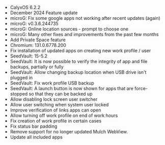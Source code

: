 * CalyxOS 6.2.2
* December 2024 Feature update
* microG: Fix some google apps not working after recent updates (again)
* microG: v0.3.6.244735
* microG: Online location sources - prompt to choose one
* microG: Many other fixes and improvements from the past few months
* Add Private Space feature
* Chromium: 131.0.6778.200
* Fix installation of updated apps on creating new work profile / user
* SeedVault: 15-5.2
* SeedVault: It is now possible to verify the integrity of app and file backups, partially or fully
* SeedVault: Allow changing backup location when USB drive isn't plugged in
* SeedVault: Fix work profile USB backup
* SeedVault: A launch button is now shown for apps that are force-stopped so that they can be backed up
* Allow disabling lock screen user switcher
* Allow user switching when system user locked
* Improve verification of links apps can open
* Allow turning off work profile on end of work hours
* Fix creation of work profile in certain cases
* Fix status bar padding
* Remove support for no longer updated Mulch WebView.
* Update all included apps
